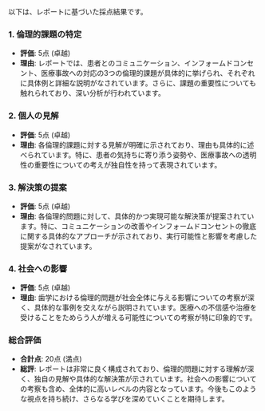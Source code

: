 以下は、レポートに基づいた採点結果です。

### 1. 倫理的課題の特定
- **評価**: 5点 (卓越)
- **理由**: レポートでは、患者とのコミュニケーション、インフォームドコンセント、医療事故への対応の3つの倫理的課題が具体的に挙げられ、それぞれに具体例と詳細な説明がなされています。さらに、課題の重要性についても触れられており、深い分析が行われています。

### 2. 個人の見解
- **評価**: 5点 (卓越)
- **理由**: 各倫理的課題に対する見解が明確に示されており、理由も具体的に述べられています。特に、患者の気持ちに寄り添う姿勢や、医療事故への透明性の重要性についての考えが独自性を持って表現されています。

### 3. 解決策の提案
- **評価**: 5点 (卓越)
- **理由**: 各倫理的問題に対して、具体的かつ実現可能な解決策が提案されています。特に、コミュニケーションの改善やインフォームドコンセントの徹底に関する具体的なアプローチが示されており、実行可能性と影響を考慮した提案がなされています。

### 4. 社会への影響
- **評価**: 5点 (卓越)
- **理由**: 歯学における倫理的問題が社会全体に与える影響についての考察が深く、具体的な事例を交えながら説明されています。医療への不信感や治療を受けることをためらう人が増える可能性についての考察が特に印象的です。

### 総合評価
- **合計点**: 20点 (満点)
- **総評**: レポートは非常に良く構成されており、倫理的問題に対する理解が深く、独自の見解や具体的な解決策が示されています。社会への影響についての考察も含め、全体的に高いレベルの内容となっています。今後もこのような視点を持ち続け、さらなる学びを深めていくことを期待します。